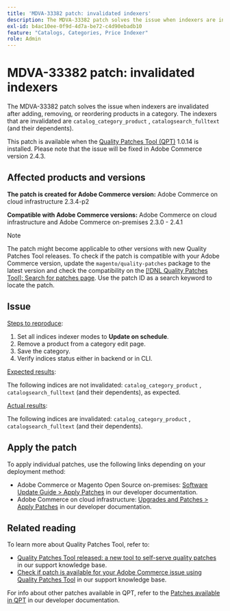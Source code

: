 ```yaml
---
title: 'MDVA-33382 patch: invalidated indexers'
description: The MDVA-33382 patch solves the issue when indexers are invalidated after adding, removing, or reordering products in a category. The indexers that are invalidated are `catalog_category_product` , `catalogsearch_fulltext` (and their dependents).
exl-id: b4ac10ee-0f9d-4d7a-be72-c4d90ebadb10
feature: "Catalogs, Categories, Price Indexer"
role: Admin
---
```

# MDVA-33382 patch: invalidated indexers

The MDVA-33382 patch solves the issue when indexers are invalidated after adding, removing, or reordering products in a category. The indexers that are invalidated are `catalog_category_product` , `catalogsearch_fulltext` (and their dependents).

This patch is available when the [Quality Patches Tool (QPT)](https://devdocs.magento.com/guides/v2.4/comp-mgr/patching.html#mqp) 1.0.14 is installed. Please note that the issue will be fixed in Adobe Commerce version 2.4.3.

## Affected products and versions

 **The patch is created for Adobe Commerce version:** Adobe Commerce on cloud infrastructure 2.3.4-p2

 **Compatible with Adobe Commerce versions:** Adobe Commerce on cloud infrastructure and Adobe Commerce on-premises 2.3.0 - 2.4.1

>[!NOTE]
>
>The patch might become applicable to other versions with new Quality Patches Tool releases. To check if the patch is compatible with your Adobe Commerce version, update the `magento/quality-patches` package to the latest version and check the compatibility on the [[!DNL Quality Patches Tool]: Search for patches page](https://devdocs.magento.com/quality-patches/tool.html#patch-grid). Use the patch ID as a search keyword to locate the patch.

## Issue

<u>Steps to reproduce</u>:

1. Set all indices indexer modes to **Update on schedule**.
1. Remove a product from a category edit page.
1. Save the category.
1. Verify indices status either in backend or in CLI.

<u>Expected results</u>:

The following indices are not invalidated: `catalog_category_product` , `catalogsearch_fulltext` (and their dependents), as expected.

<u>Actual results</u>:

The following indices are invalidated: `catalog_category_product` , `catalogsearch_fulltext` (and their dependents).

## Apply the patch

To apply individual patches, use the following links depending on your deployment method:

* Adobe Commerce or Magento Open Source on-premises: [Software Update Guide > Apply Patches](https://devdocs.magento.com/guides/v2.4/comp-mgr/patching/mqp.html) in our developer documentation.
* Adobe Commerce on cloud infrastructure: [Upgrades and Patches > Apply Patches](https://devdocs.magento.com/cloud/project/project-patch.html) in our developer documentation.

## Related reading

To learn more about Quality Patches Tool, refer to:

* [Quality Patches Tool released: a new tool to self-serve quality patches](/help/announcements/adobe-commerce-announcements/magento-quality-patches-released-new-tool-to-self-serve-quality-patches.md) in our support knowledge base.
* [Check if patch is available for your Adobe Commerce issue using Quality Patches Tool](/help/support-tools/patches-available-in-qpt-tool/check-patch-for-magento-issue-with-magento-quality-patches.md) in our support knowledge base.

For info about other patches available in QPT, refer to the [Patches available in QPT](https://devdocs.magento.com/quality-patches/tool.html#patch-grid) in our developer documentation.
